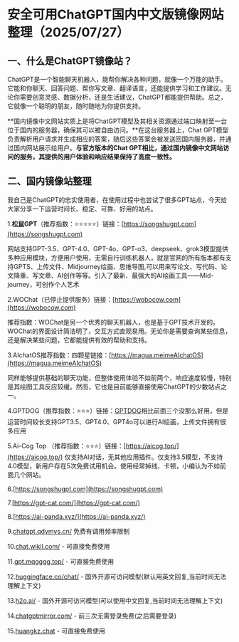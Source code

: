 # 安全可用ChatGPT国内中文版镜像网站整理（2025/07/27）

## 一、什么是ChatGPT镜像站？
ChatGPT是一个智能聊天机器人，能帮你解决各种问题，就像一个万能的助手。它能和你聊天、回答问题、帮你写文章、翻译语言，还能提供学习和工作建议。无论你需要创意灵感、数据分析，还是生活建议，ChatGPT都能提供帮助。总之，它就像一个聪明的朋友，随时随地为你提供支持。

**国内镜像中文网站实质上是将ChatGPT模型及其相关资源通过端口映射至一台位于国内的服务器，确保其可以被自由访问。**在这台服务器上，Chat GPT模型负责解析用户请求并生成相应的答案，随后这些答案会被发送回国内服务器，并通过国内网站展示给用户。**与官方版本的Chat GPT相比，通过国内镜像中文网站访问的服务，其提供的用户体验和响应结果保持了高度一致性。**

## 二、国内镜像站整理
我自己是ChatGPT的忠实使用者，在使用过程中也尝试了很多GPT站点，今天给大家分享一下运营时间长、稳定、可靠、好用的站点。

1.**松鼠GPT**（推荐指数：⭐⭐⭐⭐⭐）链接：[https://songshugpt.com](https://songshugpt.com)

网站支持GPT-3.5、GPT-4.0、GPT-4o、GPT-o3、deepseek、grok3模型提供多种应用模块，方便用户使用，无需自行训练机器人，就是官网的所有版本都有支持GPTS、上传文件、Midjourney绘画、思维导图,可以用来写论文、写代码、论文降重、写文章、AI创作等等。引入了最新、最强大的AI绘画工具——Mid-journey，可创作个人艺术

2.WOChat（已停止提供服务）链接：[https://wobocow.com](https://wobocow.com)

推荐指数：WOChat是另一个优秀的聊天机器人，也是基于GPT技术开发的。WOChat的界面设计简洁明了，交互方式直观易用。无论你是需要查询某些信息，还是解决某些问题，它都能提供有效的帮助和支持。

3.AIchatOS推荐指数：四颗星链接：[https://magua.meimeAIchatOS](https://magua.meimeAIchatOS)

同样能够提供基础的聊天功能，但整体使用体验不如前两个，响应速度较慢，特别是其绘图工具反应较缓。然而，它也是目前能够直接使用ChatGPT的少数站点之一。

4.GPTDOG（推荐指数：⭐⭐⭐）链接：[GPTDOG](http://gptdog.online/)相比前面三个没那么好用，但是运营时间较长支持GPT3.5、GPT4.0、GPT4o可以进行AI绘画，上传文件拥有很多应用

5.Ai-Cog Top （推荐指数：⭐⭐⭐）链接：[https://aicog.top/](https://aicog.top/)
仅支持AI对话，无其他应用插件。仅支持3.5模型，不支持4.0模型，新用户存在5次免费试用机会。使用经常掉线、卡顿，小编认为不如前面几个网站。

6.[https://songshugpt.com](https://songshugpt.com)

7.[https://gpt-cat.com/](https://gpt-cat.com/)

8.[https://ai-panda.xyz/](https://ai-panda.xyz/)

9.[chatgpt.qdymys.cn/](chatgpt.qdymys.cn/) 免费有调用频率限制

10.[chat.wikll.com/](chat.wikll.com/) - 可直接免费使用

11.[gpt.mqgggg.top/](gpt.mqgggg.top/) - 可直接免费使用

12.[huggingface.co/chat/](huggingface.co/chat/) - 国外开源可访问模型(默认用英文回复,当前时间无法理解上下文)

13.[h2o.ai/](h2o.ai/) - 国外开源可访问模型(可以使用中文回复,当前时间无法理解上下文)

14.[chatgptmirror.com/](chatgptmirror.com/) - 前三次无需登录免费(之后需要登录)

15.[huangkz.chat](huangkz.chat) - 可直接免费使用
